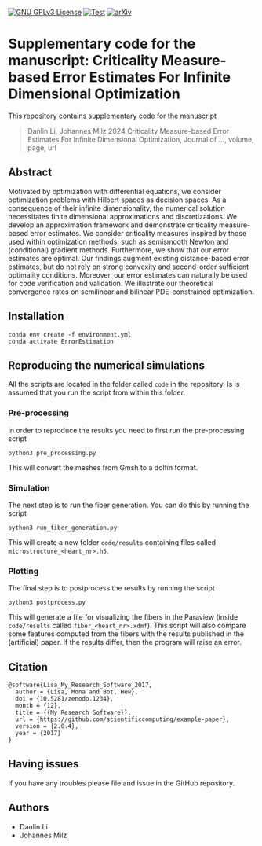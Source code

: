 [![GNU GPLv3 License](https://img.shields.io/github/license/milzj/FW4PDE)](https://choosealicense.com/licenses/gpl-3.0/)
[![Test](https://github.com/milzj/FW4PDE/actions/workflows/test-FW4PDE.yml/badge.svg?style=plastic)](https://github.com/milzj/ErrorEstimation/actions/workflows/test.yml)
[![arXiv](https://img.shields.io/badge/arXiv-2306.17032-b31b1b.svg)](https://arxiv.org/abs/2306.17032)

# Supplementary code for the manuscript: Criticality Measure-based Error Estimates For Infinite Dimensional Optimization

This repository contains supplementary code for the manuscript
> Danlin Li, Johannes Milz 2024
> Criticality Measure-based Error Estimates For Infinite Dimensional Optimization, Journal of ..., volume, page, url

## Abstract
Motivated by optimization with differential equations, we consider optimization problems with Hilbert spaces as decision spaces. As a consequence of their infinite dimensionality, the numerical solution necessitates finite dimensional approximations and discretizations. We develop an approximation framework and demonstrate criticality measure-based error estimates. We consider criticality measures inspired by those used within optimization methods, such as semismooth Newton and (conditional) gradient methods. Furthermore, we show that our error estimates are optimal. Our findings augment existing distance-based error estimates, but do not rely on  strong convexity and second-order sufficient optimality conditions. Moreover, our error estimates can naturally be used  for code verification and validation. We illustrate our theoretical convergence rates on semilinear and bilinear PDE-constrained optimization.
## Installation

```
conda env create -f environment.yml
conda activate ErrorEstimation
```

## Reproducing the numerical simulations
All the scripts are located in the folder called `code` in the repository. Is is assumed that you run the script from within this folder.

### Pre-processing
In order to reproduce the results you need to first run the pre-processing script
```
python3 pre_processing.py
```
This will convert the meshes from Gmsh to a dolfin format.

### Simulation
The next step is to run the fiber generation. You can do this by running the script
```
python3 run_fiber_generation.py
```
This will create a new folder `code/results` containing files called `microstructure_<heart_nr>.h5`.

### Plotting
The final step is to postprocess the results by running the script
```
python3 postprocess.py
```
This will generate a file for visualizing the fibers in the Paraview (inside `code/results` called  `fiber_<heart_nr>.xdmf`). This script will also compare some features computed from the fibers with the results published in the (artificial) paper. If the results differ, then the program will raise an error.

## Citation

```
@software{Lisa_My_Research_Software_2017,
  author = {Lisa, Mona and Bot, Hew},
  doi = {10.5281/zenodo.1234},
  month = {12},
  title = {{My Research Software}},
  url = {https://github.com/scientificcomputing/example-paper},
  version = {2.0.4},
  year = {2017}
}
```

## Having issues
If you have any troubles please file and issue in the GitHub repository.

## Authors

- Danlin Li
- Johannes Milz 
